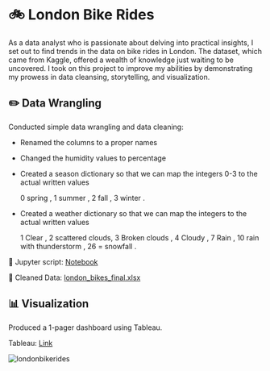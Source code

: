 # 🚲 London Bike Rides

As a data analyst who is passionate about delving into practical insights, I set out to find trends in the data on bike rides in London. The dataset, which came from Kaggle, offered a wealth of knowledge just waiting to be uncovered. I took on this project to improve my abilities by demonstrating my prowess in data cleansing, storytelling, and visualization.


## ✏️ Data Wrangling

Conducted simple data wrangling and data cleaning:
- Renamed the columns to a proper names
- Changed the humidity values to percentage
- Created a season dictionary so that we can map the integers 0-3 to the actual written values
  
  0 spring , 1 summer , 2 fall , 3 winter .
- Created a weather dictionary so that we can map the integers to the actual written values
   
  1 Clear  , 2 scattered clouds, 3 Broken clouds , 4 Cloudy ,  7 Rain , 10 rain with thunderstorm , 26 = snowfall .

📍 Jupyter script: [Notebook](https://github.com/youssufhaddad/London-Bikes-Ride/blob/main/london_bikes.ipynb)

📍 Cleaned Data: [london_bikes_final.xlsx](https://github.com/youssufhaddad/London-Bikes-Ride/blob/main/london_bikes_final.xlsx)

## 📊 Visualization

Produced a 1-pager dashboard using Tableau.

Tableau: [Link](https://public.tableau.com/app/profile/youssuf.haddad3286/viz/LondonBikeRidesDashboard_17108549392220/Dashboard?publish=yes)

![londonbikerides](https://github.com/youssufhaddad/London-Bikes-Ride/assets/139700595/525bdf41-a8f5-4d02-af03-5f40de704e42)





